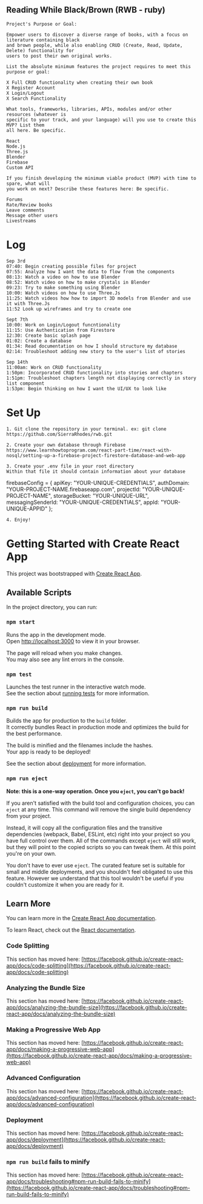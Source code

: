 
## Reading While Black/Brown (RWB - ruby)

```
Project's Purpose or Goal:

Empower users to discover a diverse range of books, with a focus on literature containing black
and brown people, while also enabling CRUD (Create, Read, Update, Delete) functionality for
users to post their own original works. 

List the absolute minimum features the project requires to meet this purpose or goal:

X Full CRUD functionality when creating their own book 
X Register Account 
X Login/Logout 
X Search Functionality 

What tools, frameworks, libraries, APIs, modules and/or other resources (whatever is
specific to your track, and your language) will you use to create this MVP? List them
all here. Be specific.

React 
Node.js
Three.js
Blender
Firebase
Custom API

If you finish developing the minimum viable product (MVP) with time to spare, what will
you work on next? Describe these features here: Be specific.

Forums 
Rate/Review books 
Leave comments
Message other users 
Livestreams
```

# Log 

```
Sep 3rd
07:40: Begin creating possible files for project
07:55: Analyze how I want the data to flow from the components
08:13: Watch a video on how to use Blender
08:52: Watch video on how to make crystals in Blender
09:23: Try to make something using Blender 
10:00: Watch videos on how to use Three.Js
11:25: Watch videos how how to import 3D models from Blender and use it with Three.Js 
11:52 Look up wireframes and try to create one

Sept 7th
10:00: Work on Login/Logout funcntionality 
11:15: Use Authentication from Firestore 
12:30: Create basic splash page
01:02: Create a database 
01:34: Read documentation on how I should structure my database
02:14: Troubleshoot adding new story to the user's list of stories 

Sep 14th
11:00am: Work on CRUD functionality
1:50pm: Incorporated CRUD functionality into stories and chapters
1:51pm: Troubleshoot chapters length not displaying correctly in story list component
1:53pm: Begin thinking on how I want the UI/UX to look like

```

# Set Up
```
1. Git clone the repository in your terminal. ex: git clone https://github.com/SierraRhodes/rwb.git

2. Create your own database through Firebase
https://www.learnhowtoprogram.com/react-part-time/react-with-nosql/setting-up-a-firebase-project-firestore-database-and-web-app

3. Create your .env file in your root directory
Within that file it should contain information about your database

```
 firebaseConfig = {
  apiKey: "YOUR-UNIQUE-CREDENTIALS",
  authDomain: "YOUR-PROJECT-NAME.firebaseapp.com",
  projectId: "YOUR-UNIQUE-PROJECT-NAME",
  storageBucket: "YOUR-UNIQUE-URL",
  messagingSenderId: "YOUR-UNIQUE-CREDENTIALS",
  appId: "YOUR-UNIQUE-APPID"
};
```
4. Enjoy! 

```


# Getting Started with Create React App

This project was bootstrapped with [Create React App](https://github.com/facebook/create-react-app).

## Available Scripts

In the project directory, you can run:

### `npm start`

Runs the app in the development mode.\
Open [http://localhost:3000](http://localhost:3000) to view it in your browser.

The page will reload when you make changes.\
You may also see any lint errors in the console.

### `npm test`

Launches the test runner in the interactive watch mode.\
See the section about [running tests](https://facebook.github.io/create-react-app/docs/running-tests) for more information.

### `npm run build`

Builds the app for production to the `build` folder.\
It correctly bundles React in production mode and optimizes the build for the best performance.

The build is minified and the filenames include the hashes.\
Your app is ready to be deployed!

See the section about [deployment](https://facebook.github.io/create-react-app/docs/deployment) for more information.

### `npm run eject`

**Note: this is a one-way operation. Once you `eject`, you can't go back!**

If you aren't satisfied with the build tool and configuration choices, you can `eject` at any time. This command will remove the single build dependency from your project.

Instead, it will copy all the configuration files and the transitive dependencies (webpack, Babel, ESLint, etc) right into your project so you have full control over them. All of the commands except `eject` will still work, but they will point to the copied scripts so you can tweak them. At this point you're on your own.

You don't have to ever use `eject`. The curated feature set is suitable for small and middle deployments, and you shouldn't feel obligated to use this feature. However we understand that this tool wouldn't be useful if you couldn't customize it when you are ready for it.

## Learn More

You can learn more in the [Create React App documentation](https://facebook.github.io/create-react-app/docs/getting-started).

To learn React, check out the [React documentation](https://reactjs.org/).

### Code Splitting

This section has moved here: [https://facebook.github.io/create-react-app/docs/code-splitting](https://facebook.github.io/create-react-app/docs/code-splitting)

### Analyzing the Bundle Size

This section has moved here: [https://facebook.github.io/create-react-app/docs/analyzing-the-bundle-size](https://facebook.github.io/create-react-app/docs/analyzing-the-bundle-size)

### Making a Progressive Web App

This section has moved here: [https://facebook.github.io/create-react-app/docs/making-a-progressive-web-app](https://facebook.github.io/create-react-app/docs/making-a-progressive-web-app)

### Advanced Configuration

This section has moved here: [https://facebook.github.io/create-react-app/docs/advanced-configuration](https://facebook.github.io/create-react-app/docs/advanced-configuration)

### Deployment

This section has moved here: [https://facebook.github.io/create-react-app/docs/deployment](https://facebook.github.io/create-react-app/docs/deployment)

### `npm run build` fails to minify

This section has moved here: [https://facebook.github.io/create-react-app/docs/troubleshooting#npm-run-build-fails-to-minify](https://facebook.github.io/create-react-app/docs/troubleshooting#npm-run-build-fails-to-minify)
